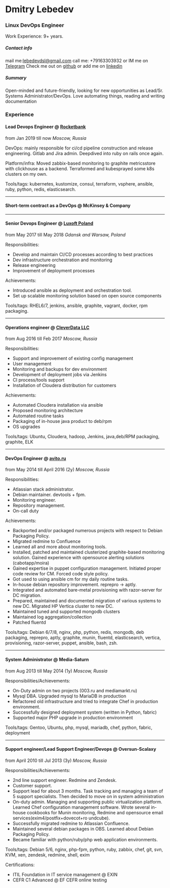 # Dmitry Lebedev
### Linux DevOps Engineer
Work Experience: 9+ years.

##### Contact info

mail me:lebedevdsl@gmail.com 
call me: +79163303932 
or IM me on [Telegram](http://t.me/extraterrestr1al) 
Check me out on [github](http://github.com/lebedevdsl) or add me on [linkedin](http://linkedin.com/in/lebedevd)


##### Summary
Open-minded and future-friendly, looking for new opportunities as Lead/Sr. Systems Administrator/DevOps. Love automating things, reading and writing documentation

### Experience
#### Lead Devops Engineer @ [Rocketbank](https://rocketbank.ru)
from Jan 2019 till now
_Moscow, Russia_

DevOps: mainly responsible for ci/cd pipeline construction and release engineering. 
Gitlab and Jira admin. Deepdived into ruby on rails once again.

Platform/infra: Moved zabbix-based monitoring to graphite metricsstore with clickhouse as a backend. Terraformed and kubesprayed some k8s clusters on my own.

Tools/tags: kubernetes, kustomize, consul, terraform, vsphere, ansible, ruby, python, redis, elasticsearch.

----------------------------------------------------------------

#### Short-term contract as a DevOps @ McKinsey & Company
----------------------------------------------------------------


#### Senior Devops Engineer @ [Luxoft Poland](https://luxoft.com)
from May 2017 till May 2018
_Gdansk and Warsaw, Poland_

Responsibilities:
- Develop and maintain CI/CD processes according to best practices
- Dev infrastructure orchestration and monitoring
- Release engineering
- Improvement of deployment processes

Achievements:
- Introduced ansible as deployment and orchestration tool. 
- Set up scalable monitoring solution based on open source components

Tools/tags: RHEL6/7, jenkins, ansible, graphite, vagrant, docker, rpm packaging.

----------------------------------------------------------------

#### Operations engineer @ [CleverData LLC](https://1dmc.io)
from Aug 2016 till Feb 2017
_Moscow, Russia_

Responsibilities:
- Support and improvement of existing config management
- User management
- Monitoring and backups for dev environment
- Development of deployment jobs via Jenkins
- CI process/tools support
- Installation of Cloudera distribution for customers

Achievements:
- Automated Cloudera installation via ansible
- Proposed monitoring architecture
- Automated routine tasks
- Packaging of in-house java product to deb/rpm
- OS upgrades

Tools/tags: Ubuntu, Cloudera, hadoop, Jenkins, java,deb/RPM packaging, graphite, ELK

----------------------------------------------------------------

#### DevOps Engineer @ [avito.ru](https://avito.ru)
from May 2014 till April 2016 (2y)
_Moscow, Russia_

Responsibilities:
- Atlassian stack administrator.
- Debian maintainer. devtools + fpm.
- Monitoring engineer.
- Repository management.
- On-call duty

Achievements:
- Backported and/or packaged numerous projects with respect to Debian Packaging Policy. 
- Migrated redmine to Confluence
- Learned all and more about monitoring tools. 
- Installed, patched and maintained clusterized graphite-based monitoring solution. Gained experience with opensource alerting solutions (cabotapp/moira)
- Gained expertise in puppet configuration management. Initiated proper code review for CM. Forced code style policy.
- Got used to using ansible cm for my daily routine tasks.
- In-house debian repository improvement. reprepro -> aptly.
- Integrated and automated bare-metal provisioning with razor-server for DC migration.
- Prepared, maintained and documented migration of various systems to new DC. Migrated HP Vertica cluster to new DC.
- Maintained tuned and supported mongodb clusters
- Maintained log aggregation/collection
- Patched fluentd

Tools/tags: Debian 6/7/8, nginx, php, python, redis, mongodb, deb packaging, reprepro, aptly, graphite, munin, fluentd, elasticsearch, vertica, provisioning, razor-server, puppet, ansible, bash, zsh.

----------------------------------------------------------------

#### System Administrator @ Media-Saturn
from Aug 2013 till May 2014 (1y)
_Moscow, Russia_

Responsibilities/Achievements:
- On-Duty admin on two projects (003.ru and mediamarkt.ru)
- Mysql DBA. Upgraded mysql to MariaDB in production
- Refactored old infrastructure and tried to integrate Chef in production environment. 
- Successfully designed deployment system (written in Python, fabric)
- Supported major PHP upgrade in production environment

Tools/tags: Gentoo, Ubuntu, php, mysql, mariadb, chef, python, fabric, deployment

----------------------------------------------------------------

#### Support engineer/Lead Support Engineer/Devops @ Oversun-Scalaxy 
from April 2010 till Jul 2013 (3y)
_Moscow, Russia_

Responsibilities/Achievements:
- 2nd line support engineer. Redmine and Zendesk.
- Customer support. 
- Support lead for about 3 months. Task tracking and managing a team of 5 support specialists. Then decided to move on in system administration
- On-duty admin. Managing and supporting public virtualization platform. Learned Chef configuration management software. Wrote several in-house cookbooks for Munin monitoring, Redmine and opensource email services(exim4/postfix+dovecot+ro
undcube).
- Successfully migrated redmine to Atlassian Confluence. 
- Maintained several debian packages in OBS. Learned about Debian Packaging Policy.
- Became familiar with python/ruby/php web application environments.

Tools/tags: Debian 5/6, nginx, php-fpm, python, ruby, zabbix, chef, git, svn, KVM, xen, zendesk, redmine, shell, exim

Certifications:
- ITIL Foundation in IT service management @ EXIN
- CEFR C1 Advanced @ EF CEFR online testing
